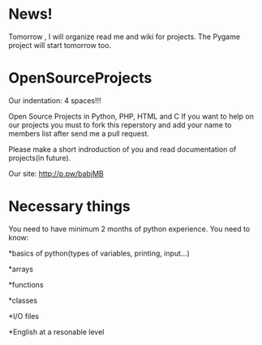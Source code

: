 News!
==================
Tomorrow , I will organize read me and wiki for projects.
The Pygame project will start tomorrow too.

OpenSourceProjects
==================

Our indentation: 4 spaces!!!

Open Source Projects in Python, PHP, HTML and C
If you want to help on our projects you must to fork this reperstory and add your name to
members list after send me a pull request.

Please make a short indroduction of you and read documentation of projects(in future).

Our site: http://p.pw/babjMB


Necessary things
==================
You need to have minimum 2 months of python experience.
You need to know:

*basics of python(types of variables, printing, input...)

*arrays

*functions

*classes

*I/O files

*English at a resonable level



